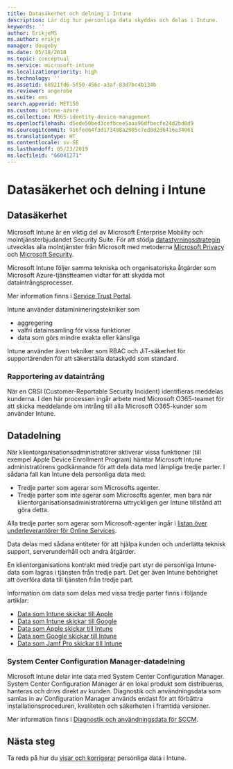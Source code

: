 ```yaml
---
title: Datasäkerhet och delning i Intune
description: Lär dig hur personliga data skyddas och delas i Intune.
keywords: ''
author: ErikjeMS
ms.author: erikje
manager: dougeby
ms.date: 05/18/2018
ms.topic: conceptual
ms.service: microsoft-intune
ms.localizationpriority: high
ms.technology: ''
ms.assetid: 68921fd6-5f50-456c-a3af-83d7bc4b134b
ms.reviewer: angerobe
ms.suite: ems
search.appverid: MET150
ms.custom: intune-azure
ms.collection: M365-identity-device-management
ms.openlocfilehash: d5ede50bed3cefbcee5aaa96dfbecfe24d2bd8d9
ms.sourcegitcommit: 916fed64f3d173498a2905c7ed8d2d6416e34061
ms.translationtype: HT
ms.contentlocale: sv-SE
ms.lasthandoff: 05/23/2019
ms.locfileid: "66041271"
---
```

# <a name="data-security-and-sharing-in-intune"></a>Datasäkerhet och delning i Intune


## <a name="data-security"></a>Datasäkerhet

Microsoft Intune är en viktig del av Microsoft Enterprise Mobility och molntjänsterbjudandet Security Suite. För att stödja [datastyrningsstrategin](https://www.microsoft.com/en-us/TrustCenter/Security/default.aspx) utvecklas alla molntjänster från Microsoft med metoderna [Microsoft Privacy](https://www.microsoft.com/en-us/trustcenter/privacy) och [Microsoft Security](https://www.microsoft.com/en-us/trustcenter/security/).  

Microsoft Intune följer samma tekniska och organisatoriska åtgärder som Microsoft Azure-tjänstteamen vidtar för att skydda mot dataintrångsprocesser.

Mer information finns i [Service Trust Portal](https://www.microsoft.com/en-us/TrustCenter/stp).

Intune använder dataminimeringstekniker som

- aggregering
- valfri datainsamling för vissa funktioner
- data som görs mindre exakta eller känsliga

Intune använder även tekniker som RBAC och JiT-säkerhet för supportärenden för att säkerställa dataskydd som standard. 

### <a name="data-breach-reporting"></a>Rapportering av dataintrång

När en CRSI (Customer-Reportable Security Incident) identifieras meddelas kunderna. I den här processen ingår arbete med Microsoft O365-teamet för att skicka meddelande om intrång till alla Microsoft O365-kunder som använder Intune.

## <a name="data-sharing"></a>Datadelning

När klientorganisationsadministratörer aktiverar vissa funktioner (till exempel Apple Device Enrollment Program) hämtar Microsoft Intune administratörens godkännande för att dela data med lämpliga tredje parter. I sådana fall kan Intune dela personliga data med:

- Tredje parter som agerar som Microsofts agenter.
- Tredje parter som inte agerar som Microsofts agenter, men bara när klientorganisationsadministratörerna uttryckligen ger Intune tillstånd att göra detta.

Alla tredje parter som agerar som Microsoft-agenter ingår i [listan över underleverantörer för Online Services](https://aka.ms/Online_Serv_Subcontractor_List).

Data delas med sådana entiteter för att hjälpa kunden och underlätta teknisk support, serverunderhåll och andra åtgärder.

En klientorganisations kontrakt med tredje part styr de personliga Intune-data som lagras i tjänsten från tredje part. Det ger även Intune behörighet att överföra data till tjänsten från tredje part.  

Information om data som delas med vissa tredje parter finns i följande artiklar:
- [Data som Intune skickar till Apple](data-intune-sends-to-apple.md)
- [Data som Intune skickar till Google](data-intune-sends-to-google.md)
- [Data som Apple skickar till Intune](data-apple-sends-to-intune.md)
- [Data som Google skickar till Intune](data-google-sends-to-intune.md)
- [Data som Jamf Pro skickar till Intune](data-jamf-sends-to-intune.md)

### <a name="system-center-configuration-manager-data-sharing"></a>System Center Configuration Manager-datadelning

Microsoft Intune delar inte data med System Center Configuration Manager. System Center Configuration Manager är en lokal produkt som distribueras, hanteras och drivs direkt av kunden. Diagnostik och användningsdata som samlas in av Configuration Manager används endast för att förbättra installationsproceduren, kvaliteten och säkerheten i framtida versioner.

Mer information finns i [Diagnostik och användningsdata för SCCM](https://docs.microsoft.com/sccm/core/plan-design/diagnostics/diagnostics-and-usage-data.md). 


## <a name="next-steps"></a>Nästa steg

Ta reda på hur du [visar och korrigerar](privacy-data-view-correct.md) personliga data i Intune.
